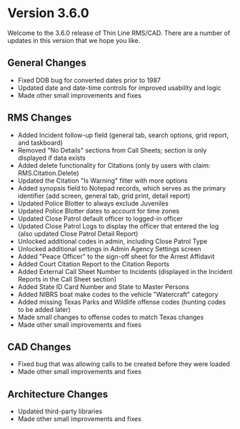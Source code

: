 ﻿# Version 3.6.0

Welcome to the 3.6.0 release of Thin Line RMS/CAD. There are a number of updates in this version that we hope you like.

<!--### Highlights-->

<!--
### General System Highlights
<iframe width="560" height="315" src="https://www.youtube.com/embed/tlln1Ek_fSM" frameborder="0" allow="accelerometer; autoplay; encrypted-media; gyroscope; picture-in-picture" allowfullscreen></iframe>

### RMS/CAD Highlights
<iframe width="560" height="315" src="https://www.youtube.com/embed/3eAmemIk8fk" frameborder="0" allow="accelerometer; autoplay; encrypted-media; gyroscope; picture-in-picture" allowfullscreen></iframe>

### Contact Tracing Highlights
<iframe width="560" height="315" src="https://www.youtube.com/embed/05aQTWaCwuc" frameborder="0" allow="accelerometer; autoplay; encrypted-media; gyroscope; picture-in-picture" allowfullscreen></iframe>

### Administrative Highlights
<iframe width="560" height="315" src="https://www.youtube.com/embed/SrcEqOjxKw8" frameborder="0" allow="accelerometer; autoplay; encrypted-media; gyroscope; picture-in-picture" allowfullscreen></iframe>
-->

<!-- <img src="content/releasenotes/v_3_6_0/ShowPassword.png"/> -->

## General Changes

* Fixed DOB bug for converted dates prior to 1987
* Updated date and date-time controls for improved usability and logic
* Made other small improvements and fixes

## RMS Changes

* Added Incident follow-up field (general tab, search options, grid report, and taskboard)
* Removed "No Details" sections from Call Sheets; section is only displayed if data exists
* Added delete functionality for Citations (only by users with claim: RMS.Citation.Delete)
* Updated the Citation "Is Warning" filter with more options
* Added synopsis field to Notepad records, which serves as the primary identifier (add screen, general tab, grid print, detail report)
* Updated Police Blotter to always exclude Juveniles
* Updated Police Blotter dates to account for time zones
* Updated Close Patrol default officer to logged-in officer
* Updated Close Patrol Logs to display the officer that entered the log (also updated Close Patrol Detail Report)
* Unlocked additional codes in admin, including Close Patrol Type
* Unlocked additional settings in Admin Agency Settings screen
* Added "Peace Officer" to the sign-off sheet for the Arrest Affidavit
* Added Court Citation Report to the Citation Reports
* Added External Call Sheet Number to Incidents (displayed in the Incident Reports in the Call Sheet section)
* Added State ID Card Number and State to Master Persons
* Added NIBRS boat make codes to the vehicle "Watercraft" category
* Added missing Texas Parks and Wildlife offense codes (hunting codes to be added later)
* Made small changes to offense codes to match Texas changes
* Made other small improvements and fixes

## CAD Changes

* Fixed bug that was allowing calls to be created before they were loaded
* Made other small improvements and fixes

## Architecture Changes

* Updated third-party libraries
* Made other small improvements and fixes
